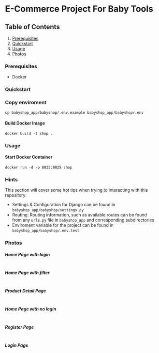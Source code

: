 # E-Commerce Project For Baby Tools

## Table of Contents

1. [Prerequisites](#prerequisites)
2. [Quickstart](#quickstart)
3. [Usage](#usage)
4. [Photos](#photos)

### Prerequisites

- Docker

### Quickstart

### Copy enviroment

```
cp babyshop_app/babyshop/.env.example babyshop_app/babyshop/.env
```

#### Build Docker Image

```
docker build -t shop .
```

### Usage

#### Start Docker Container

```
docker run -d -p 8025:8025 shop
```

### Hints

This section will cover some hot tips when trying to interacting with this repository:

- Settings & Configuration for Django can be found in `babyshop_app/babyshop/settings.py`
- Routing: Routing information, such as available routes can be found from any `urls.py` file in `babyshop_app` and corresponding subdirectories
- Enviroment variable for the project can be found in  `babyshop_app/babyshop/.env.test`

### Photos

##### Home Page with login

<img alt="" src="https://github.com/MET-DEV/Django-E-Commerce/blob/master/project_images/capture_20220323080815407.jpg"></img>
##### Home Page with filter
<img alt="" src="https://github.com/MET-DEV/Django-E-Commerce/blob/master/project_images/capture_20220323080840305.jpg"></img>
##### Product Detail Page
<img alt="" src="https://github.com/MET-DEV/Django-E-Commerce/blob/master/project_images/capture_20220323080934541.jpg"></img>

##### Home Page with no login
<img alt="" src="https://github.com/MET-DEV/Django-E-Commerce/blob/master/project_images/capture_20220323080953570.jpg"></img>


##### Register Page

<img alt="" src="https://github.com/MET-DEV/Django-E-Commerce/blob/master/project_images/capture_20220323081016022.jpg"></img>


##### Login Page

<img alt="" src="https://github.com/MET-DEV/Django-E-Commerce/blob/master/project_images/capture_20220323081044867.jpg"></img>